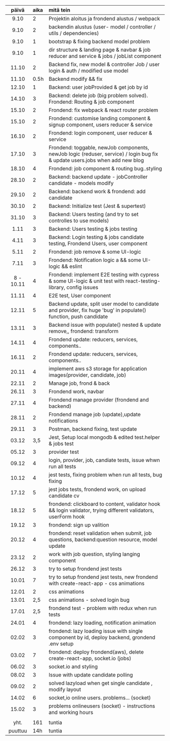 |   päivä   | aika | mitä tein                                                                                                                    |
| :-------: | :--- | :--------------------------------------------------------------------------------------------------------------------------- |
|   9.10    | 2    | Projektin aloitus ja frondend alustus / webpack                                                                              |
|   9.10    | 2    | backendin alustus (user- model / controller / utils / dependencies)                                                          |
|   9.10    | 1    | bootstrap & fixing backend model problem                                                                                     |
|   9.10    | 1    | dir structure & landing page & navbar & job reducer and service & jobs / jobList component                                   |
|   11.10   | 2    | Backend fix, new model & controller Job / user login & auth / modified use model                                             |
|   11.10   | 0.5h | Backend modify && fix                                                                                                        |
|   12.10   | 1    | Backend: user jobProvided & get job by id                                                                                    |
|   14.10   | 3    | Backend: delete job (big problem solved). Frondend: Routing & job component                                                  |
|   15.10   | 2    | Frondend: fix webpack & react router problem                                                                                 |
|   15.10   | 2    | Frondend: customise landing component & signup component, users reducer & service                                            |
|   16.10   | 2    | Frondend: login component, user reducer & service                                                                            |
|   17.10   | 3    | Frondend: toggable, newJob components, newJob logic (reduser, service) / login bug fix & update users.jobs when add new blog |
|   18.10   | 4    | Frondend: job component & routing bug..styling                                                                               |
|   28.10   | 2    | Backend: backend update - jobController candidate - models modify                                                            |
|   29.10   | 2    | Backend: backend work & frondend: add candidate                                                                              |
|   30.10   | 2    | Backend: Initialize test (Jest & supertest)                                                                                  |
|   31.10   | 3    | Backend: Users testing (and try to set controlles to use models)                                                             |
|   1.11    | 3    | Backend: Users testing & jobs testing                                                                                        |
|   4.11    | 3    | Backend: Login testing & jobs candidate testing, Frondend Users, user component                                              |
|   5.11    | 2    | Frondend: job remove & some UI-logic                                                                                         |
|   7.11    | 3    | Frondend: Notification logic a && some UI-logic && eslint                                                                    |
| 8 - 10.11 | 4    | Frondend: implement E2E testing with cypress & some UI-logic & unit test with react-testing-library, config issues           |
|   11.11   | 4    | E2E test, User component                                                                                                     |
|   12.11   | 5    | Backend update, split user model to candidate and provider, fix huge 'bug' in populate() function, push candidate            |
|   13.11   | 3    | Backend issue with populate() nested & update remove,, frondend: transform                                                   |
|   14.11   | 4    | Frondend update: reducers, services, components..                                                                            |
|   16.11   | 2    | Frondend update: reducers, services, components..                                                                            |
|   20.11   | 4    | implement aws s3 storage for application images(provider, candidate, job)                                                    |
|   22.11   | 2    | Manage job, frond & back                                                                                                     |
|   26.11   | 3    | Frondend work, navbar                                                                                                        |
|   27.11   | 4    | Frondend manage provider (frondend and backend)                                                                              |
|   28.11   | 2    | Frondend manage job (update),update notifications                                                                            |
|   29.11   | 3    | Postman, backend fixing, test update                                                                                         |
|   03.12   | 3,5  | Jest, Setup local mongodb & edited test.helper & jobs test                                                                   |
|   05.12   | 3    | provider test                                                                                                                |
|   09.12   | 4    | login, provider, job, candiate tests, issue whwn run all tests                                                               |
|   10.12   | 4    | jest tests, fixing problem when run all tests, bug fixing                                                                    |
|   17.12   | 5    | jest jobs tests, frondend work, on upload candidate cv                                                                       |
|   18.12   | 5    | frondend: clickboard to content, validator hook && login validator, trying different validators, userForm hook               |
|   19.12   | 3    | frondend: sign up valition                                                                                                   |
|   20.12   | 4    | frondend: reset validation when submit, job questions, backend:question resource, model update                               |
|   23.12   | 2    | work with job question, styling langing component                                                                            |
|   26.12   | 3    | try to setup frondend jest tests                                                                                             |
|   10.01   | 7    | try to setup frondend jest tests, new frondend with create-react-app - css animations                                        |
|   12.01   | 2    | css animations                                                                                                               |
|   13.01   | 2,5  | css animations - solved login bug                                                                                            |
|   17.01   | 2,5  | frondend test - problem with redux when run tests                                                                            |
|   24.01   | 4    | frondend: lazy loading, notification animation                                                                               |
|   02.02   | 3    | frondend: lazy loading issue with single component by id, deploy backend, grondend .env setup                                |
|   03.02   | 7    | frondend: deploy frondend(aws), delete create-react-app, socket.io (jobs)                                                    |
|   06.02   | 3    | socket.io and styling                                                                                                        |
|   08.02   | 3    | Issue with update candidate polling                                                                                          |
|   09.02   | 2    | solved lazyload when get single candidate , modify layout                                                                    |
|   14.02   | 6    | socket,io online users. problems... (socket)                                                                                 |
|   15.02   | 3    | problems onlineusers (socket) - instructions and working hours                                                               |
|           |      |                                                                                                                              |
|   yht.    | 161  | tuntia                                                                                                                       |
|  puuttuu  | 14h  | tuntia                                                                                                                       |
